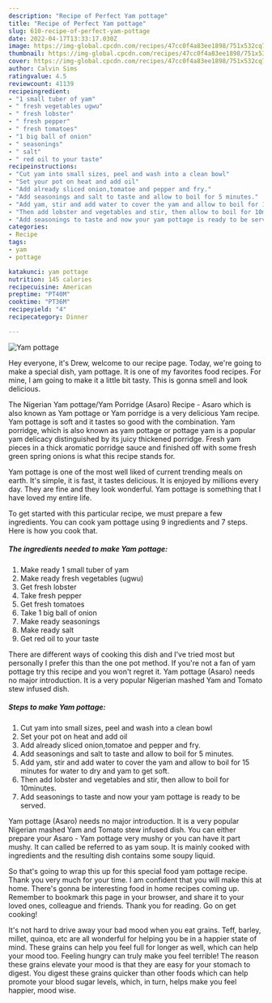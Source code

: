 ```yaml
---
description: "Recipe of Perfect Yam pottage"
title: "Recipe of Perfect Yam pottage"
slug: 610-recipe-of-perfect-yam-pottage
date: 2022-04-17T13:33:17.030Z
image: https://img-global.cpcdn.com/recipes/47cc0f4a83ee1898/751x532cq70/yam-pottage-recipe-main-photo.jpg
thumbnail: https://img-global.cpcdn.com/recipes/47cc0f4a83ee1898/751x532cq70/yam-pottage-recipe-main-photo.jpg
cover: https://img-global.cpcdn.com/recipes/47cc0f4a83ee1898/751x532cq70/yam-pottage-recipe-main-photo.jpg
author: Calvin Sims
ratingvalue: 4.5
reviewcount: 41139
recipeingredient:
- "1 small tuber of yam"
- " fresh vegetables ugwu"
- " fresh lobster"
- " fresh pepper"
- " fresh tomatoes"
- "1 big ball of onion"
- " seasonings"
- " salt"
- " red oil to your taste"
recipeinstructions:
- "Cut yam into small sizes, peel and wash into a clean bowl"
- "Set your pot on heat and add oil"
- "Add already sliced onion,tomatoe and pepper and fry."
- "Add seasonings and salt to taste and allow to boil for 5 minutes."
- "Add yam, stir and add water to cover the yam and allow to boil for 15 minutes for water to dry and yam to get soft."
- "Then add lobster and vegetables and stir, then allow to boil for 10minutes."
- "Add seasonings to taste and now your yam pottage is ready to be served."
categories:
- Recipe
tags:
- yam
- pottage

katakunci: yam pottage 
nutrition: 145 calories
recipecuisine: American
preptime: "PT40M"
cooktime: "PT36M"
recipeyield: "4"
recipecategory: Dinner

---
```



![Yam pottage](https://img-global.cpcdn.com/recipes/47cc0f4a83ee1898/751x532cq70/yam-pottage-recipe-main-photo.jpg)

Hey everyone, it's Drew, welcome to our recipe page. Today, we're going to make a special dish, yam pottage. It is one of my favorites food recipes. For mine, I am going to make it a little bit tasty. This is gonna smell and look delicious.

The Nigerian Yam pottage/Yam Porridge (Asaro) Recipe - Asaro which is also known as Yam pottage or Yam porridge is a very delicious Yam recipe. Yam pottage is soft and it tastes so good with the combination. Yam porridge, which is also known as yam pottage or pottage yam is a popular yam delicacy distinguished by its juicy thickened porridge. Fresh yam pieces in a thick aromatic porridge sauce and finished off with some fresh green spring onions is what this recipe stands for.

Yam pottage is one of the most well liked of current trending meals on earth. It's simple, it is fast, it tastes delicious. It is enjoyed by millions every day. They are fine and they look wonderful. Yam pottage is something that I have loved my entire life.


To get started with this particular recipe, we must prepare a few ingredients. You can cook yam pottage using 9 ingredients and 7 steps. Here is how you cook that.

<!--inarticleads1-->

##### The ingredients needed to make Yam pottage:

1. Make ready 1 small tuber of yam
1. Make ready  fresh vegetables (ugwu)
1. Get  fresh lobster
1. Take  fresh pepper
1. Get  fresh tomatoes
1. Take 1 big ball of onion
1. Make ready  seasonings
1. Make ready  salt
1. Get  red oil to your taste


There are different ways of cooking this dish and I&#39;ve tried most but personally I prefer this than the one pot method. If you&#39;re not a fan of yam pottage try this recipe and you won&#39;t regret it. Yam pottage (Asaro) needs no major introduction. It is a very popular Nigerian mashed Yam and Tomato stew infused dish. 

<!--inarticleads2-->

##### Steps to make Yam pottage:

1. Cut yam into small sizes, peel and wash into a clean bowl
1. Set your pot on heat and add oil
1. Add already sliced onion,tomatoe and pepper and fry.
1. Add seasonings and salt to taste and allow to boil for 5 minutes.
1. Add yam, stir and add water to cover the yam and allow to boil for 15 minutes for water to dry and yam to get soft.
1. Then add lobster and vegetables and stir, then allow to boil for 10minutes.
1. Add seasonings to taste and now your yam pottage is ready to be served.


Yam pottage (Asaro) needs no major introduction. It is a very popular Nigerian mashed Yam and Tomato stew infused dish. You can either prepare your Asaro - Yam pottage very mushy or you can have it part mushy. It can called be referred to as yam soup. It is mainly cooked with ingredients and the resulting dish contains some soupy liquid. 

So that's going to wrap this up for this special food yam pottage recipe. Thank you very much for your time. I am confident that you will make this at home. There's gonna be interesting food in home recipes coming up. Remember to bookmark this page in your browser, and share it to your loved ones, colleague and friends. Thank you for reading. Go on get cooking!

It's not hard to drive away your bad mood when you eat grains. Teff, barley, millet, quinoa, etc are all wonderful for helping you be in a happier state of mind. These grains can help you feel full for longer as well, which can help your mood too. Feeling hungry can truly make you feel terrible! The reason these grains elevate your mood is that they are easy for your stomach to digest. You digest these grains quicker than other foods which can help promote your blood sugar levels, which, in turn, helps make you feel happier, mood wise.
